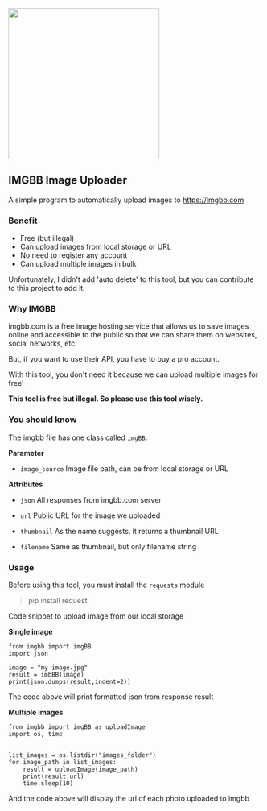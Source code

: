 <img src="https://simgbb.com/images/logo.png" width="300px">

## IMGBB Image Uploader

A simple program to automatically upload images to https://imgbb.com

### Benefit

* Free (but illegal)
* Can upload images from local storage or URL
* No need to register any account
* Can upload multiple images in bulk

Unfortunately, I didn't add 'auto delete' to this tool, but you can contribute to this project to add it.

### Why IMGBB
imgbb.com is a free image hosting service that allows us to save images online and accessible to the public so that we can share them on websites, social networks, etc.

But, if you want to use their API, you have to buy a pro account.

With this tool, you don't need it because we can upload multiple images for free!

**This tool is free but illegal. So please use this tool wisely.**


### You should know
The imgbb file has one class called `imgBB`. 

**Parameter**
* `image_source`
Image file path, can be from local storage or URL


**Attributes**

* `json`
All responses from imgbb.com server

* `url`
Public URL for the image we uploaded
* `thumbnail`
As the name suggests, it returns a thumbnail URL
* `filename`
Same as thumbnail, but only filename string


### Usage
Before using this tool, you must install the `requests` module

> pip install request

Code snippet to upload image from our local storage


**Single image**
```
from imgbb import imgBB
import json

image = "my-image.jpg"
result = imbBB(image)
print(json.dumps(result,indent=2))
```

The code above will print formatted json from response result


**Multiple images**
```
from imgbb import imgBB as uploadImage
import os, time


list_images = os.listdir("images_folder")
for image_path in list_images:
	result = uploadImage(image_path)
	print(result.url)
	time.sleep(10)
```
And the code above will display the url of each photo uploaded to imgbb
